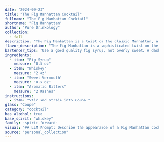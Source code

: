 ```yaml
---
date: "2024-09-23"
title: "The Fig Manhattan Cocktail"
fullname: "The Fig Manhattan Cocktail"
shortname: "Fig Manhattan"
author: "Pure Drinkology"
collection:
  - fall
description: "The Fig Manhattan is a twist on the classic Manhattan, a member of the Whiskey Cocktail family. This modern variation, likely born in the 2010s,  uses fig syrup to add a unique sweetness and complexity, showcasing the versatility of the Manhattan's base recipe. "
flavor_description: "The Fig Manhattan is a sophisticated twist on the classic. The fig syrup brings a sweet, jammy richness, balancing the dryness of the whiskey and vermouth.  Aromatic bitters add a subtle complexity, hinting at spice and citrus. Expect a smooth, velvety texture and a finish that lingers on the palate with notes of dried fruit and a whisper of smoke. "
bartender_tips: "Use a good quality fig syrup, not overly sweet. A dash of Angostura bitters is key.  Chill the glass beforehand for a crisp drink.  Stir, don't shake, to maintain the clarity and texture of the fig syrup.  A single cherry garnish adds elegance. "
ingredients:
  - item: "Fig Syrup"
    measure: "0.5 oz"
  - item: "Whiskey"
    measure: "2 oz"
  - item: "Sweet Vermouth"
    measure: "0.5 oz"
  - item: "Aromatic Bitters"
    measure: "2 Dashes"
instructions:
  - item: "Stir and Strain into Coupe."
glass: "Coupe"
category: "cocktail"
has_alcohol: true
base_spirit: "whiskey"
family: "spirit-forward"
visual: "## LLM Prompt: Describe the appearance of a Fig Manhattan cocktail.**Imagine a Fig Manhattan cocktail, a sophisticated twist on the classic. It's made with:*** **Fig Syrup:** A deep, rich amber color, hinting at the sweetness and depth of the fig.* **Whiskey:** A golden hue, adding a warmth and complexity to the cocktail.* **Sweet Vermouth:** A pale straw color, bringing a touch of sweetness and herbaceous notes.* **Aromatic Bitters:** A hint of dark brown, adding complexity and a subtle bitterness to the drink. **Describe the cocktail's appearance in detail, including:*** **Color:** Is it a deep amber, a rich mahogany, or something else entirely?* **Clarity:** Is it clear, slightly cloudy, or layered with different hues?* **Texture:** Is it smooth and silky, or does it have a slightly oily sheen?* **Garnish:** What garnish would enhance the visual appeal of this cocktail? **Consider the overall impression of the Fig Manhattan cocktail. Is it elegant and sophisticated, rustic and earthy, or something else altogether?** "
source: "personal_collection"
---
```


